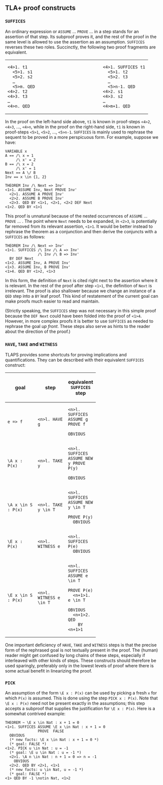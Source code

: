 <!DOCTYPE html PUBLIC "-//W3C//DTD XHTML 1.0 Transitional//EN" "http://www.w3.org/TR/xhtml1/DTD/xhtml1-transitional.dtd">
<html xmlns="http://www.w3.org/1999/xhtml" xml:lang="en-US" lang="en-US">
<head>
<meta http-equiv="Content-Type" content="text/html; charset=utf-8" />
<link rel="stylesheet" type="text/css" id="ss"/>
<title>TLA+ Proof System</title>
</head>
<body>
<script type="text/javascript">
  var baseurl = (document.URL.match (/.*[\\\/]content[\\\/]/))[0]
  baseurl = baseurl.slice (0, baseurl.length - "content/".length)
  document.getElementById('ss').href = baseurl + 'assets/css/common.css'
  document.write ('\x3Cscript type="text/javascript" src="'
                  + baseurl + 'assets/header.js">\x3C/script>')
</script>

<!-- DO NOT EDIT ABOVE THIS LINE, DO NOT REMOVE THIS LINE -->


## TLA+ proof constructs
<div class="hr"></div>


### `SUFFICES`
<div class="hr"></div>

An ordinary expression or `ASSUME` ... `PROVE` ... in a step stands for an
assertion of that step. Its subproof proves it, and the rest of the
proof in the same level is allowed to use the assertion as an
assumption. `SUFFICES` reverses these two roles. Succinctly, the following
two proof fragments are equivalent.

<table class="none">
<colgroup>
<col style="width: 33%" />
<col style="width: 33%" />
<col style="width: 33%" />
</colgroup>
<tbody>
<tr class="odd">
<td data-valign="top">

```tla
<4>1. t1
  <5>1. s1
  <5>2. s2
  …
  <5>m. QED
<4>2. t2
<4>3. t3
…
<4>n. QED
```

</td>
<td class="a"> </td>
<td data-valign="top">

```tla
<4>1. SUFFICES t1
  <5>1. t2
  <5>2. t3
  …
  <5>n-1. QED
<4>2. s1
<4>3. s2
…
<4>m+1. QED
```

</td>
</tr>
</tbody>
</table>

In the proof on the left-hand side above, `t1` is known in
proof-steps `<4>2`, `<4>3`, ..., `<4>n`, while in the
proof on the right-hand side, `t1` is known in proof-steps
`<5>1`, `<5>2`, ..., `<5>n-1`. `SUFFICES` is mainly used
to rephrase the sequent to be proved in a more perspicuous form. For
example, suppose we have:

```tla
VARIABLE x
A == /\ x = 1
     /\ x' = 2
B == /\ x = 2
     /\ x' = 1
Next == A \/ B
Inv == x \in {1, 2}

THEOREM Inv /\ Next => Inv'
<1>1. ASSUME Inv, Next PROVE Inv'
  <2>1. ASSUME A PROVE Inv'
  <2>2. ASSUME B PROVE Inv'
  <2>3. QED BY <1>1, <2>1, <2>2 DEF Next
<1>2. QED BY <1>1
```

This proof is unnatural because of the nested occurrences of `ASSUME` ...
`PROVE` ... . The point where `Next` needs to be expanded, in `<2>3`, is
potentially far removed from its relevant assertion, `<1>1`. It
would be better instead to rephrase the theorem as a conjunction and
then derive the conjuncts with a `SUFFICES` as follows:

```tla
THEOREM Inv /\ Next => Inv'
<1>1. SUFFICES /\ Inv /\ A => Inv'
               /\ Inv /\ B => Inv'
  BY DEF Next
<1>2. ASSUME Inv, A PROVE Inv'
<1>3. ASSUME Inv, B PROVE Inv'
<1>4. QED BY <1>2, <1>3
```

In this form, the definition of `Next` is cited right next to the
assertion where it is relevant. In the rest of the proof after step
`<1>1`, the definition of `Next` is irrelevant. The proof is also
shallower because we change an instance of a `QED` step into a `BY` leaf
proof. This kind of restatement of the current goal can make proofs much
easier to read and maintain.

(Strictly speaking, the `SUFFICES` step was not necessary in this simple
proof because the `DEF Next` could have been folded into the proof of
`<1>4`. However, in more complex proofs it is better to use `SUFFICES`
as needed to rephrase the goal *up front*. These steps also serve as
hints to the reader about the direction of the proof.)


### `HAVE`, `TAKE` and `WITNESS`
<div class="hr"></div>

TLAPS provides some shortcuts for proving implications and quantifications.
They can be described with their equivalent `SUFFICES` construct:

<table data-rules="all" style="width:110%"
       data-cellpadding="6px" border:"1px solid black">
<colgroup>
<col style="width: 33%" />
<col style="width: 33%" />
<col style="width: 33%" />
</colgroup>
<thead>
<tr class="header">
<th style="width: 10px">goal</th>
<th style="width: 10px">step</th>
<th style="width: 10px">

equivalent `SUFFICES` step

</th>
</tr>
</thead>
<tbody>
<tr class="odd">
<td data-valign="top">

```tla
e => f
```

</td>
<td data-valign="top">

```tla
<n>l. HAVE g
```

</td>
<td data-valign="top">

```tla
<n>l. SUFFICES ASSUME g PROVE f
    OBVIOUS
```

</td>
</tr>
<tr class="even">
<td data-valign="top">

```tla
\A x : P(x)
```

</td>
<td data-valign="top">

```tla
<n>l. TAKE y
```

</td>
<td data-valign="top">

```tla
<n>l. SUFFICES ASSUME NEW y PROVE P(y)
    OBVIOUS
```

</td>
</tr>
<tr class="odd">

<td data-valign="top">

```tla
\A x \in S : P(x)
```

</td>
<td data-valign="top">

```tla
<n>l. TAKE y \in T
```

</td>
<td data-valign="top">

```tla
<n>l. SUFFICES ASSUME NEW y \in T
               PROVE P(y)
  OBVIOUS
```

</td>
</tr>
<tr class="even">

<td data-valign="top">

```tla
\E x : P(x)
```

</td>
<td data-valign="top">

```tla
<n>l. WITNESS e
```

</td>
<td data-valign="top">

```tla
<n>l. SUFFICES P(e)
  OBVIOUS
```

</td>
<tr class="odd">
<td data-valign="top">

```tla
\E x \in S : P(x)
```

</td>
<td data-valign="top">

```tla
<n>l. WITNESS e \in T
```

</td>
<td data-valign="top">

```tla
<n>l. SUFFICES ASSUME e \in T
               PROVE P(e)
  <n+1>1. e \in T
    OBVIOUS
  <n+1>2. QED
    BY <n+1>1
```

</td>
</tr>
</tbody>
</table>

One important deficiency of `HAVE`, `TAKE` and `WITNESS` steps is that the
precise form of the rephrased goal is not textually present in the
proof. The (human) reader might get confused by long chains of these
steps, especially if interleaved with other kinds of steps. These
constructs should therefore be used sparingly, preferably only in the
lowest levels of proof where there is some actual benefit in linearizing
the proof.


### `PICK`
<div class="hr"></div>

An assumption of the form `\E x : P(x)` can be used by picking a fresh `x`
for which `P(x)` is assumed. This is done using the step `PICK x : P(x)`.
Note that `\E x : P(x)` need not be present exactly in the assumptions;
this step accepts a subproof that supplies the justification for
`\E x : P(x)`. Here is a somewhat contrived example:

```tla
THEOREM ~ \E x \in Nat : x + 1 = 0
<1>1. SUFFICES ASSUME \E x \in Nat : x + 1 = 0
               PROVE  FALSE
  OBVIOUS
  (* new facts: \E x \in Nat : x + 1 = 0 *)
  (* goal: FALSE *)
<1>2. PICK u \in Nat : u = -1
  (* goal: \E u \in Nat : u = -1 *)
  <2>1. \A n \in Nat : n + 1 = 0 => n = -1
    OBVIOUS
  <2>2. QED BY <2>1, <1>1
  (* new facts: u \in Nat, u = -1 *)
  (* goal: FALSE *)
<1> QED BY -1 \notin Nat, <1>2
```


<!--
---- MODULE other_constructs ----
EXTENDS TLAPS, Integers

---- MODULE suffices ----
\* suffices proof 1
VARIABLE x
A == /\ x = 1
     /\ x' = 2
B == /\ x = 2
     /\ x' = 1
Next == A \/ B
Inv == x \in {1, 2}

THEOREM Inv /\ Next => Inv'
<1>1. ASSUME Inv, Next PROVE Inv'
  <2>1. ASSUME A PROVE Inv'
  <2>2. ASSUME B PROVE Inv'
  <2>3. QED BY <1>1, <2>1, <2>2 DEF Next
<1>2. QED BY <1>1

\* suffices proof 2
THEOREM Inv /\ Next => Inv'
<1>1. SUFFICES /\ Inv /\ A => Inv'
               /\ Inv /\ B => Inv'
  BY DEF Next
<1>2. ASSUME Inv, A PROVE Inv'
<1>3. ASSUME Inv, B PROVE Inv'
<1>4. QED BY <1>2, <1>3
====

\* pick example
THEOREM ~ \E x \in Nat : x + 1 = 0
<1>1. SUFFICES ASSUME \E x \in Nat : x + 1 = 0
               PROVE  FALSE
  OBVIOUS
  (* new facts: \E x \in Nat : x + 1 = 0 *)
  (* goal: FALSE *)
<1>2. PICK u \in Nat : u = -1
  (* goal: \E u \in Nat : u = -1 *)
  <2>1. \A n \in Nat : n + 1 = 0 => n = -1
    OBVIOUS
  <2>2. QED BY <2>1, <1>1
  (* new facts: u \in Nat, u = -1 *)
  (* goal: FALSE *)
<1> QED BY -1 \notin Nat, <1>2

====
-->


<!-- DO NOT EDIT BELOW THIS LINE, DO NOT REMOVE THIS LINE -->

<script type="text/javascript">
  document.write ('\x3Cscript type="text/javascript" src="'
                  + baseurl + 'assets/footer.js">\x3C/script>')
</script>
</body>
</html>
